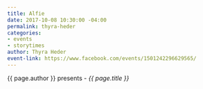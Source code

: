 ```yaml
---
title: Alfie
date: 2017-10-08 10:30:00 -04:00
permalink: thyra-heder
categories:
- events
- storytimes
author: Thyra Heder
event-link: https://www.facebook.com/events/1501242296629565/
---
```


{{ page.author }} presents - *{{ page.title }}*
